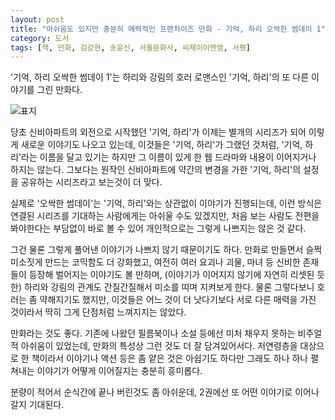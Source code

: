 ```yaml
---
layout: post
title: "아쉬움도 있지만 충분히 매력적인 프랜차이즈 만화 - 기억, 하리 오싹한 썸데이 1"
category: 도서
tags: [책, 만화, 김강현, 송윤신, 서울문화사, 씨제이이엔엠, 서평]
---
```


'기억, 하리 오싹한 썸데이 1'는
하리와 강림의 호러 로맨스인
'기억, 하리'의 또 다른 이야기를 그린 만화다.

![표지](https://lh3.googleusercontent.com/ni1KZVkDWmHiUqZqrSV2bLFLpKxBDzQqZ_6-hPQvB3tvfgebMU-Uu5BZuRzJzqBgZIGIxLXe8veIvA=s480)

당초 신비아파트의 외전으로 시작했던 '기억, 하리'가
이제는 별개의 시리즈가 되어 이렇게 새로운 이야기도 나오고 있는데,
이것들은 '기억, 하리'가 그랬던 것처럼,
'기억, 하리'라는 이름을 달고 있기는 하지만
그 이름이 있게 한 웹 드라마와 내용이 이어지거나 하지는 않는다.
그보다는 원작인 신비아파트에 약간의 변경을 가한
'기억, 하리'의 설정을 공유하는 시리즈라고 보는것이 더 맞다.

실제로 '오싹한 썸데이'는 '기억, 하리'와는 상관없이 이야기가 진행되는데,
이런 방식은 연결된 시리즈를 기대하는 사람에게는 아쉬울 수도 있겠지만,
처음 보는 사람도 전편을 봐야한다는 부담없이 바로 볼 수 있어
개인적으로는 그렇게 나쁘지는 않은 것 같다.

그건 물론 그렇게 풀어낸 이야기가 나쁘지 않기 때문이기도 하다.
만화로 만들면서 슬쩍 미소짓게 만드는 코믹함도 더 강화했고,
여전히 여러 요괴나 괴물, 마녀 등 신비한 존재들이 등장해 벌어지는 이야기도 볼 만하며,
(이야기가 이어지지 않기에 자연히 리셋된 듯한)
하리와 강림의 관계도 간질간질해서 미소를 띠며 지켜보게 한다.
물론 그렇다보니 호러는 좀 약해지기도 했지만,
이것들은 어느 것이 더 낫다기보다 서로 다른 매력을 가진 것이라서
딱히 그게 단점처럼 느껴지지는 않았다.

만화라는 것도 좋다.
기존에 나왔던 필름북이나 소설 등에선 미처 채우지 못하는 비주얼적 아쉬움이 있었는데,
만화의 특성상 그런 것도 더 잘 담겨있어서다.
저연령층을 대상으로 한 책이라서
이야기나 액션 등은 좀 얕은 것은 아쉽기도 하다만
그래도 하나 하나 펼쳐내는 이야기가 어떻게 이어질지는 충분히 흥미롭다.

분량이 적어서 순식간에 끝나 버린것도 좀 아쉬운데,
2권에선 또 어떤 이야기로 이어나갈지 기대된다.
